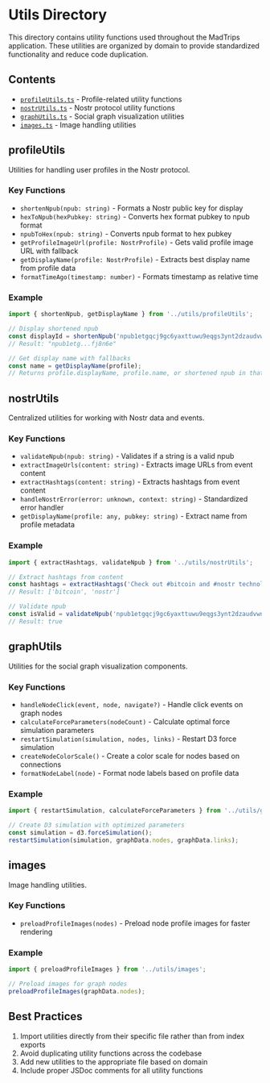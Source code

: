 # Utils Directory

This directory contains utility functions used throughout the MadTrips application. These utilities are organized by domain to provide standardized functionality and reduce code duplication.

## Contents

- [`profileUtils.ts`](#profileutils) - Profile-related utility functions
- [`nostrUtils.ts`](#nostrutils) - Nostr protocol utility functions
- [`graphUtils.ts`](#graphutils) - Social graph visualization utilities
- [`images.ts`](#images) - Image handling utilities

## profileUtils

Utilities for handling user profiles in the Nostr protocol.

### Key Functions

- `shortenNpub(npub: string)` - Formats a Nostr public key for display
- `hexToNpub(hexPubkey: string)` - Converts hex format pubkey to npub format
- `npubToHex(npub: string)` - Converts npub format to hex pubkey
- `getProfileImageUrl(profile: NostrProfile)` - Gets valid profile image URL with fallback
- `getDisplayName(profile: NostrProfile)` - Extracts best display name from profile data
- `formatTimeAgo(timestamp: number)` - Formats timestamp as relative time

### Example

```typescript
import { shortenNpub, getDisplayName } from '../utils/profileUtils';

// Display shortened npub
const displayId = shortenNpub('npub1etgqcj9gc6yaxttuwu9eqgs3ynt2dzaudvwnrssrn2zdt2useaasfj8n6e');
// Result: "npub1etg...fj8n6e"

// Get display name with fallbacks
const name = getDisplayName(profile);
// Returns profile.displayName, profile.name, or shortened npub in that order
```

## nostrUtils

Centralized utilities for working with Nostr data and events.

### Key Functions

- `validateNpub(npub: string)` - Validates if a string is a valid npub
- `extractImageUrls(content: string)` - Extracts image URLs from event content
- `extractHashtags(content: string)` - Extracts hashtags from event content
- `handleNostrError(error: unknown, context: string)` - Standardized error handler
- `getDisplayName(profile: any, pubkey: string)` - Extract name from profile metadata

### Example

```typescript
import { extractHashtags, validateNpub } from '../utils/nostrUtils';

// Extract hashtags from content
const hashtags = extractHashtags('Check out #bitcoin and #nostr technologies');
// Result: ['bitcoin', 'nostr']

// Validate npub
const isValid = validateNpub('npub1etgqcj9gc6yaxttuwu9eqgs3ynt2dzaudvwnrssrn2zdt2useaasfj8n6e');
// Result: true
```

## graphUtils

Utilities for the social graph visualization components.

### Key Functions

- `handleNodeClick(event, node, navigate?)` - Handle click events on graph nodes
- `calculateForceParameters(nodeCount)` - Calculate optimal force simulation parameters
- `restartSimulation(simulation, nodes, links)` - Restart D3 force simulation
- `createNodeColorScale()` - Create a color scale for nodes based on connections
- `formatNodeLabel(node)` - Format node labels based on profile data

### Example

```typescript
import { restartSimulation, calculateForceParameters } from '../utils/graphUtils';

// Create D3 simulation with optimized parameters
const simulation = d3.forceSimulation();
restartSimulation(simulation, graphData.nodes, graphData.links);
```

## images

Image handling utilities.

### Key Functions

- `preloadProfileImages(nodes)` - Preload node profile images for faster rendering

### Example

```typescript
import { preloadProfileImages } from '../utils/images';

// Preload images for graph nodes
preloadProfileImages(graphData.nodes);
```

## Best Practices

1. Import utilities directly from their specific file rather than from index exports
2. Avoid duplicating utility functions across the codebase
3. Add new utilities to the appropriate file based on domain
4. Include proper JSDoc comments for all utility functions 